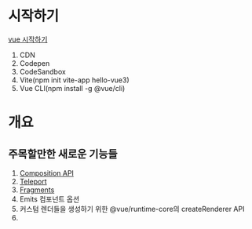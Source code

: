 # 시작하기
[vue 시작하기](https://v3.ko.vuejs.org/guide/migration/introduction.html)

1. CDN
2. Codepen
3. CodeSandbox
4. Vite(npm init vite-app hello-vue3)
5. Vue CLI(npm install -g @vue/cli)

# 개요

## 주목할만한 새로운 기능들
1. [Composition API](https://v3.ko.vuejs.org/ko-kr/guide/composition-api-introduction.html)
2. [Teleport](https://v3.ko.vuejs.org/ko-KR/guide/teleport.html)
3. [Fragments](https://v3.ko.vuejs.org/ko-KR/guide/migration/fragments.html)
4. Emits 컴포넌트 옵션
5. 커스텀 렌더들을 생성하기 위한 @vue/runtime-core의 createRenderer API
6. <script setup> - SFC Composition API의 더 쉬운 표현
7. <style vars> - SFC State-driven CSS 변수
8. <style scoped> - 전역 규칙으로 사용하거나 특정 slot의 규칙으로 사용가능.

## 주의해야 할 변경사항들

### 전역 API
-> 전역 Vue API가 애플리케이션 인스턴스를 사용하도록 변경됨.<br/>
-> 글로벌 및 내부 API가 트리쉐이킹(죽은 코드 제거)이 가능하도록 재구성됨.

### 템플릿 디렉티브
    1. v-model의 컴포넌트 사용법 재정의.
    2. 노드들의 key 사용방법이 변경됨.
    3. 같은 요소에 v-if와 v-for가 사용될 때 우선순위가 변경됨.
    4. v-bind = "object"는 순서에 민감하게 됨.
    5. v-for 내부의 ref는 더이상 refs 참조 배열을 자동생성하지 않음.
  
### 컴포넌트들
    1. 함수형 컴포넌트는 오직 일반 함수를 사용해서만 만들 수 있다.
    2. 싱글파일 컴포넌트(SFC)의 <template>과 함수형 컴포넌트 옵션의 functional 속성은 더이상 사용 x.
    3. 비동기 컴포넌트 생성을 위해 defineAsyncComponent 메서드 필요.
  
### 렌더 함수
    1. 렌더함수 API 변경됨.
    2. $scopedSlots 속성이 제거되고 모든 슬롯이 $slots를 통해 함수로 노출됨.
  
### 커스텀 요소들
    1. 
### 기타 소소한 변경사항들
### 제거된 APIs

## 지원 라이브러리들

### Vue CLI
### Vue Router
### Vuex
### 확장 Devtools
### IDE 지원
### 다른 프로젝트들

# 상세

## v-for Array Refs
## 비동기 컴포넌트
## 속성 강제 규칙(Attribute Coercion Behavior)
## class와 style이 포함된 $attrs
## $children
## 커스텀 디렉티브
## 커스텀 엘리먼트 Interop(Custom Elements Interop)
## Data Option
## emits 옵션
## 이벤트 API
## Filters
## Fragments
## 함수형 컴포넌트
## 글로벌 API
## 전역 API 트리쉐이킹
## 인라인 템플릿 속성
## key 속성
## 키 코드 수식어(KeyCode Modifiers)
## $listeners 제거됨
## Mount API changes
## propsData
## Props Default 함수의 this 접근
## 렌더함수 API
## 슬롯 통합
## Suspense
## Transition 클래스 변경
## 트랜지션 그룹 루트 엘리먼트
## v-on.native 수정자가 제거되었습니다.
## v-model
## v-if와 v-for의 우선순위
## v-bind 병합동작
## VNode Lifecycle Events
## 배열 Watch
